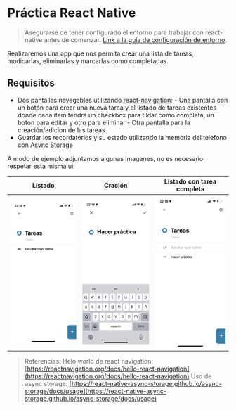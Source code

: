 # Práctica React Native

> Asegurarse de tener configurado el entorno para trabajar con react-native antes de comenzar. [Link a la guía de configuración de entorno](../../general/reactNative.md).

Realizaremos una app que nos permita crear una lista de tareas, modicarlas, eliminarlas y marcarlas como completadas.

## Requisitos

- Dos pantallas navegables utilizando [react-navigation](https://reactnavigation.org/docs/getting-started/):
	  - Una pantalla con un botón para crear una nueva tarea y el listado de tareas existentes  donde cada item tendrá un checkbox para tildar como completa, un boton para editar y otro para eliminar
	  - Otra pantalla para la creación/edicion de las tareas.
- Guardar los recordatorios y su estado utilizando la memoria del telefono con [Async Storage](https://react-native-async-storage.github.io/async-storage/)

A modo de ejemplo adjuntamos algunas imagenes, no es necesario respetar esta misma ui:

| Listado | Cración | Listado con tarea completa |
| --- | --- | --- |
| ![](./listado.png) | ![](./creacion.png) | ![](./listadotareacompleta.png) |

> Referencias:
> Helo world de react navigation: [https://reactnavigation.org/docs/hello-react-navigation](https://reactnavigation.org/docs/hello-react-navigation)
> Uso de async storage: [https://react-native-async-storage.github.io/async-storage/docs/usage](https://react-native-async-storage.github.io/async-storage/docs/usage)